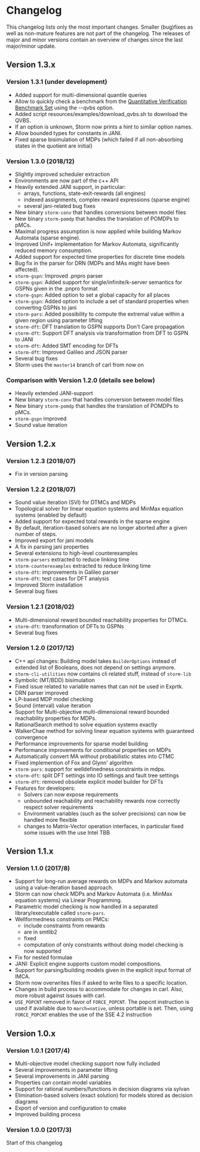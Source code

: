 Changelog
==============

This changelog lists only the most important changes. Smaller (bug)fixes as well as non-mature features are not part of the changelog.
The releases of major and minor versions contain an overview of changes since the last major/minor update.

Version 1.3.x
-------------

### Version 1.3.1 (under development)
- Added support for multi-dimensional quantile queries
- Allow to quickly check a benchmark from the [Quantitative Verification Benchmark Set](http://qcomp.org/benchmarks/) using the --qvbs option.
- Added script resources/examples/download_qvbs.sh to download the QVBS.
- If an option is unknown, Storm now prints a hint to similar option names.
- Allow bounded types for constants in JANI.
- Fixed sparse bisimulation of MDPs (which failed if all non-absorbing states in the quotient are initial)

### Version 1.3.0 (2018/12)
- Slightly improved scheduler extraction
- Environments are now part of the c++ API
- Heavily extended JANI support, in particular:
	 * arrays, functions, state-exit-rewards (all engines)
	 * indexed assignments, complex reward expressions (sparse engine)
	 * several jani-related bug fixes
- New binary `storm-conv` that handles conversions between model files
- New binary `storm-pomdp` that handles the translation of POMDPs to pMCs.
- Maximal progress assumption is now applied while building Markov Automata (sparse engine).
- Improved Unif+ implementation for Markov Automata, significantly reduced memory consumption.
- Added support for expected time properties for discrete time models
- Bug fix in the parser for DRN (MDPs and MAs might have been affected).
- `storm-gspn`: Improved .pnpro parser
- `storm-gspn`: Added support for single/infinite/k-server semantics for GSPNs given in the .pnpro format
- `storm-gspn`: Added option to set a global capacity for all places
- `storm-gspn`: Added option to include a set of standard properties when converting GSPNs to jani
- `storm-pars`: Added possibility to compute the extremal value within a given region using parameter lifting
- `storm-dft`: DFT translation to GSPN supports Don't Care propagation
- `storm-dft`: Support DFT analysis via transformation from DFT to GSPN to JANI
- `storm-dft`: Added SMT encoding for DFTs
- `storm-dft`: Improved Galileo and JSON parser
- Several bug fixes
- Storm uses the `master14` branch of carl from now on

### Comparison with Version 1.2.0 (details see below)
- Heavily extended JANI-support
- New binary `storm-conv` that handles conversion between model files
- New binary `storm-pomdp` that  handles the translation of POMDPs to pMCs.
- `storm-gspn` improved
- Sound value iteration

Version 1.2.x
-------------

### Version 1.2.3 (2018/07)
- Fix in version parsing

### Version 1.2.2 (2018/07)
- Sound value iteration (SVI) for DTMCs and MDPs
- Topological solver for linear equation systems and MinMax equation systems (enabled by default)
- Added support for expected total rewards in the sparse engine
- By default, iteration-based solvers are no longer aborted after a given number of steps.
- Improved export for jani models
- A fix in parsing jani properties
- Several extensions to high-level counterexamples
- `storm-parsers` extracted to reduce linking time
- `storm-counterexamples` extracted to reduce linking time
- `storm-dft`: improvements in Galileo parser
- `storm-dft`: test cases for DFT analysis
- Improved Storm installation
- Several bug fixes

### Version 1.2.1 (2018/02)
- Multi-dimensional reward bounded reachability properties for DTMCs.
- `storm-dft`: transformation of DFTs to GSPNs
- Several bug fixes

### Version 1.2.0 (2017/12)
- C++ api changes: Building model takes `BuilderOptions` instead of extended list of Booleans, does not depend on settings anymore.
- `storm-cli-utilities` now contains cli related stuff, instead of `storm-lib`
- Symbolic (MT/BDD) bisimulation
- Fixed issue related to variable names that can not be used in Exprtk.
- DRN parser improved
- LP-based MDP model checking
- Sound (interval) value iteration
- Support for Multi-objective multi-dimensional reward bounded reachability properties for MDPs.
- RationalSearch method to solve equation systems exactly
- WalkerChae method for solving linear equation systems with guaranteed convergence
- Performance improvements for sparse model building
- Performance improvements for conditional properties on MDPs
- Automatically convert MA without probabilistic states into CTMC
- Fixed implemention of Fox and Glynn' algorithm
- `storm-pars`: support for welldefinedness constraints in mdps.
- `storm-dft`: split DFT settings into IO settings and fault tree settings
- `storm-dft`: removed obsolete explicit model builder for DFTs
- Features for developers:
	* Solvers can now expose requirements
	* unbounded reachability and reachability rewards now correctly respect solver requirements
	* Environment variables (such as the solver precisions) can now be handled more flexible
	* changes to Matrix-Vector operation interfaces, in particular fixed some issues with the use Intel TBB


Version 1.1.x
-------------

### Version 1.1.0 (2017/8)
- Support for long-run average rewards on MDPs and Markov automata using a value-iteration based approach.
- Storm can now check MDPs and Markov Automata (i.e. MinMax equation systems) via Linear Programming.
- Parametric model checking is now handled in a separated library/executable called `storm-pars`.
- Wellformedness constraints on PMCs:
    * include constraints from rewards
    * are in smtlib2
    * fixed
    * computation of only constraints without doing model checking is now supported
- Fix for nested formulae
- JANI: Explicit engine supports custom model compositions.
- Support for parsing/building models given in the explicit input format of IMCA.
- Storm now overwrites files if asked to write files to a specific location.
- Changes in build process to accommodate for changes in carl. Also, more robust against issues with carl.
- `USE_POPCNT` removed in favor of `FORCE_POPCNT`. The popcnt instruction is used if available due to `march=native`, unless portable is set.
  Then, using `FORCE_POPCNT` enables the use of the SSE 4.2 instruction


Version 1.0.x
-------------

### Version 1.0.1 (2017/4)
- Multi-objective model checking support now fully included
- Several improvements in parameter lifting
- Several improvements in JANI parsing
- Properties can contain model variables
- Support for rational numbers/functions in decision diagrams via sylvan
- Elimination-based solvers (exact solution) for models stored as decision diagrams
- Export of version and configuration to cmake
- Improved building process

### Version 1.0.0 (2017/3)
Start of this changelog
